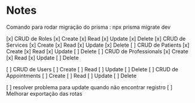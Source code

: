 # Notes

Comando para rodar migração do prisma : npx prisma migrate dev

[x] CRUD de Roles [x] Create [x] Read [x] Update [x] Delete
[x] CRUD de Services [x] Create [x] Read [x] Update [x] Delete
[ ] CRUD de Patients [x] Create [x] Read [x] Update [ ] Delete
[ ] CRUD de Professionals [x] Create [x] Read [x] Update [ ] Delete

[ ] CRUD de Users [ ] Create [ ] Read [ ] Update [ ] Delete
[ ] CRUD de Appointments [ ] Create [ ] Read [ ] Update [ ] Delete

[ ] resolver problema para update quando não encontrar registro
[ ] Melhorar exportação das rotas
